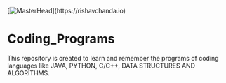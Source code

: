 [![MasterHead]([https://mir-s3-cdn-cf.behance.net/project_modules/1400_opt_1/475eb095746151.5e9ecde695f7a.gif](https://th.bing.com/th/id/OIP.wHLWPVpq2oyDq-9I4iNAjAHaEK?pid=ImgDet&rs=1))](https://rishavchanda.io)

# Coding_Programs
This repository is created to learn and remember the programs of coding languages like JAVA, PYTHON, C/C++, DATA STRUCTURES AND ALGORITHMS.
